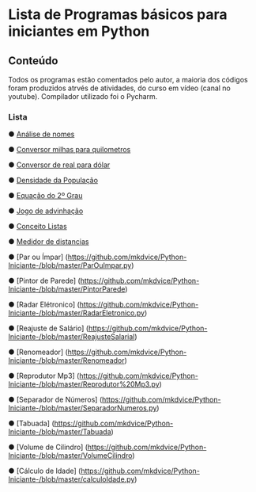 # Lista de Programas básicos para iniciantes em Python 

## Conteúdo

Todos os programas estão comentados pelo autor, a maioria dos códigos foram produzidos atrvés de atividades, do curso em vídeo (canal no youtube). Compilador utilizado foi o Pycharm.

### Lista

● [Análise de nomes](https://github.com/mkdvice/Python-Iniciante-/blob/master/AnaliseDeNome)

● [Conversor milhas para quilometros](https://github.com/mkdvice/Python-Iniciante-/blob/master/ConversorMilhaKM)

● [Conversor de real para dólar](https://github.com/mkdvice/Python-Iniciante-/blob/master/ConversorRealDolar)

● [Densidade da População](https://github.com/mkdvice/Python-Iniciante-/blob/master/DensidadeDaPopula%C3%A7%C3%A3o)

● [Equação do 2º Grau](https://github.com/mkdvice/Python-Iniciante-/blob/master/Equa%C3%A7%C3%A3o2grau.py)

● [Jogo de advinhação](https://github.com/mkdvice/Python-Iniciante-/blob/master/JogoAdvinha%C3%A7%C3%A3o)

● [Conceito Listas](https://github.com/mkdvice/Python-Iniciante-/blob/master/ListaBasico)

● [Medidor de distancias](https://github.com/mkdvice/Python-Iniciante-/blob/master/MedidorDeDistancias)

● [Par ou Ímpar] (https://github.com/mkdvice/Python-Iniciante-/blob/master/ParOuImpar.py)

● [Pintor de Parede] (https://github.com/mkdvice/Python-Iniciante-/blob/master/PintorParede)

● [Radar Elétronico] (https://github.com/mkdvice/Python-Iniciante-/blob/master/RadarEletronico.py)

● [Reajuste de Salário] (https://github.com/mkdvice/Python-Iniciante-/blob/master/ReajusteSalarial)

● [Renomeador] (https://github.com/mkdvice/Python-Iniciante-/blob/master/Renomeador)

● [Reprodutor Mp3] (https://github.com/mkdvice/Python-Iniciante-/blob/master/Reprodutor%20Mp3.py)

● [Separador de Números] (https://github.com/mkdvice/Python-Iniciante-/blob/master/SeparadorNumeros.py)

● [Tabuada] (https://github.com/mkdvice/Python-Iniciante-/blob/master/Tabuada)

● [Volume de Cilindro] (https://github.com/mkdvice/Python-Iniciante-/blob/master/VolumeCilindro)

● [Cálculo de Idade] (https://github.com/mkdvice/Python-Iniciante-/blob/master/calculoIdade.py)

